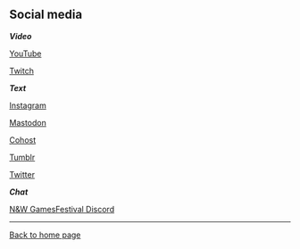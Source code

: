 ## Social media

___Video___

[YouTube](https://www.youtube.com/nintendult)

[Twitch](https://www.twitch.tv/nintendult)

___Text___

[Instagram](https://www.instagram.com/nintendult)

[Mastodon](https://mastodon.social/@Nintendult)

[Cohost](https://cohost.org/nintendult)

[Tumblr](https://blog.nintendult.xyz/)

[Twitter](https://twitter.com/nintendult)


___Chat___

[N&W GamesFestival Discord](https://discord.gg/MVKSUNpqw2)

----

[Back to home page](/)
